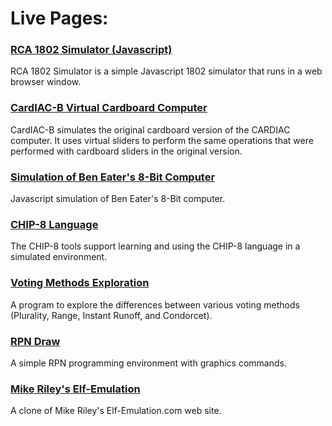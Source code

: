 # Live Pages:

### [RCA 1802 Simulator (Javascript)](https://bobkuczewski.github.io/RCA1802SimJS/)

RCA 1802 Simulator is a simple Javascript 1802 simulator that runs in a web browser window.

### [CardIAC-B Virtual Cardboard Computer](https://bobkuczewski.github.io/CardIAC-B/)

CardIAC-B simulates the original cardboard version of the CARDIAC computer. It uses virtual sliders to perform the same operations that were performed with cardboard sliders in the original version.

### [Simulation of Ben Eater's 8-Bit Computer](https://bobkuczewski.github.io/SimulationOfBenEater8Bit/)

Javascript simulation of Ben Eater's 8-Bit computer.

### [CHIP-8 Language](https://bobkuczewski.github.io/CHIP8/)

The CHIP-8 tools support learning and using the CHIP-8 language in a simulated environment.

### [Voting Methods Exploration](https://bobkuczewski.github.io/Voting/Voting.html)

A program to explore the differences between various voting methods (Plurality, Range, Instant Runoff, and Condorcet).

### [RPN Draw](https://bobkuczewski.github.io/RPNDraw/)

A simple RPN programming environment with graphics commands.

### [Mike Riley's Elf-Emulation](https://bobkuczewski.github.io/Mike-Riley-ElfEmulation/)

A clone of Mike Riley's Elf-Emulation.com web site.
